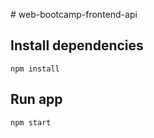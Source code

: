 # web-bootcamp-frontend-api

## Install dependencies

```
npm install
```

## Run app

```
npm start
```
